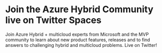# Join the Azure Hybrid Community live on Twitter Spaces
Join Azure Hybrid + multicloud experts from Microsoft and the MVP community to learn about new product features, releases and to find answers to challenging hybrid and multicloud problems. Live on Twitter!
